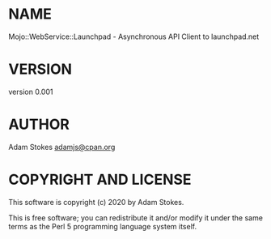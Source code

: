 # NAME

Mojo::WebService::Launchpad - Asynchronous API Client to launchpad.net

# VERSION

version 0.001

# AUTHOR

Adam Stokes <adamjs@cpan.org>

# COPYRIGHT AND LICENSE

This software is copyright (c) 2020 by Adam Stokes.

This is free software; you can redistribute it and/or modify it under
the same terms as the Perl 5 programming language system itself.

